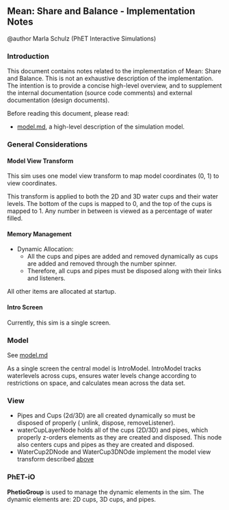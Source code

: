 ## Mean: Share and Balance - Implementation Notes
@author Marla Schulz (PhET Interactive Simulations)

### Introduction

This document contains notes related to the implementation of Mean: Share and Balance. This is not an exhaustive description of the implementation. The intention is to provide a concise high-level overview, and to supplement the internal documentation (source code comments) and external documentation (design documents).

Before reading this document, please read:

- [model.md](https://github.com/phetsims/mean-share-and-balance/blob/master/doc/model.md), a high-level description of the simulation model.

### General Considerations

#### Model View Transform
This sim uses one model view transform to map model coordinates (0, 1) to view coordinates.

This transform is applied to both the 2D and 3D water cups and their water levels. The bottom of the cups is mapped to 0, and the top of the cups is mapped to 1. Any number in between is viewed as a percentage of water filled. 

#### Memory Management
- Dynamic Allocation:
  - All the cups and pipes are added and removed dynamically as cups are added and removed through the number spinner. 
  - Therefore, all cups and pipes must be disposed along with their links and listeners.

All other items are allocated at startup.

#### Intro Screen

Currently, this sim is a single screen.

### Model

See [model.md](https://github.com/phetsims/mean-share-and-balance/blob/master/doc/model.md)

As a single screen the central model is IntroModel. IntroModel tracks waterlevels across cups, ensures water levels change according to restrictions on space, and calculates mean across the data set.

### View
- Pipes and Cups (2d/3D) are all created dynamically so must be disposed of properly ( unlink, dispose, removeListener). 
- waterCupLayerNode holds all of the cups (2D/3D) and pipes, which properly z-orders elements as they are created and disposed. This node also centers cups and pipes as they are created and disposed.
- WaterCup2DNode and WaterCup3DNOde implement the model view transform described [above](#model-view-transform)

### PhET-iO

**PhetioGroup** is used to manage the dynamic elements in the sim. The dynamic elements are: 2D cups, 3D cups, and pipes.